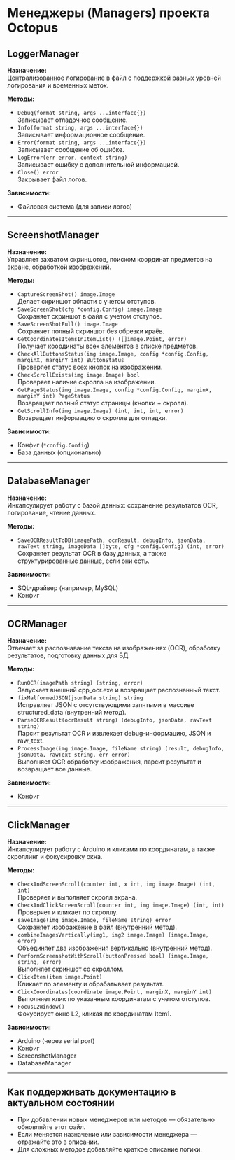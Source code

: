 # Менеджеры (Managers) проекта Octopus

## LoggerManager

**Назначение:**  
Централизованное логирование в файл с поддержкой разных уровней логирования и временных меток.

**Методы:**
- `Debug(format string, args ...interface{})`  
  Записывает отладочное сообщение.
- `Info(format string, args ...interface{})`  
  Записывает информационное сообщение.
- `Error(format string, args ...interface{})`  
  Записывает сообщение об ошибке.
- `LogError(err error, context string)`  
  Записывает ошибку с дополнительной информацией.
- `Close() error`  
  Закрывает файл логов.

**Зависимости:**
- Файловая система (для записи логов)

---

## ScreenshotManager

**Назначение:**  
Управляет захватом скриншотов, поиском координат предметов на экране, обработкой изображений.

**Методы:**
- `CaptureScreenShot() image.Image`  
  Делает скриншот области с учетом отступов.
- `SaveScreenShot(cfg *config.Config) image.Image`  
  Сохраняет скриншот в файл с учетом отступов.
- `SaveScreenShotFull() image.Image`  
  Сохраняет полный скриншот без обрезки краёв.
- `GetCoordinatesItemsInItemList() ([]image.Point, error)`  
  Получает координаты всех элементов в списке предметов.
- `CheckAllButtonsStatus(img image.Image, config *config.Config, marginX, marginY int) ButtonStatus`  
  Проверяет статус всех кнопок на изображении.
- `CheckScrollExists(img image.Image) bool`  
  Проверяет наличие скролла на изображении.
- `GetPageStatus(img image.Image, config *config.Config, marginX, marginY int) PageStatus`  
  Возвращает полный статус страницы (кнопки + скролл).
- `GetScrollInfo(img image.Image) (int, int, int, error)`  
  Возвращает информацию о скролле для отладки.

**Зависимости:**
- Конфиг (`*config.Config`)
- База данных (опционально)

---

## DatabaseManager

**Назначение:**  
Инкапсулирует работу с базой данных: сохранение результатов OCR, логирование, чтение данных.

**Методы:**
- `SaveOCRResultToDB(imagePath, ocrResult, debugInfo, jsonData, rawText string, imageData []byte, cfg *config.Config) (int, error)`  
  Сохраняет результат OCR в базу данных, а также структурированные данные, если они есть.

**Зависимости:**
- SQL-драйвер (например, MySQL)
- Конфиг

---

## OCRManager

**Назначение:**  
Отвечает за распознавание текста на изображениях (OCR), обработку результатов, подготовку данных для БД.

**Методы:**
- `RunOCR(imagePath string) (string, error)`  
  Запускает внешний cpp_ocr.exe и возвращает распознанный текст.
- `fixMalformedJSON(jsonData string) string`  
  Исправляет JSON с отсутствующими запятыми в массиве structured_data (внутренний метод).
- `ParseOCRResult(ocrResult string) (debugInfo, jsonData, rawText string)`  
  Парсит результат OCR и извлекает debug-информацию, JSON и raw_text.
- `ProcessImage(img image.Image, fileName string) (result, debugInfo, jsonData, rawText string, err error)`  
  Выполняет OCR обработку изображения, парсит результат и возвращает все данные.

**Зависимости:**
- Конфиг

---

## ClickManager

**Назначение:**  
Инкапсулирует работу с Arduino и кликами по координатам, а также скроллинг и фокусировку окна.

**Методы:**
- `CheckAndScreenScroll(counter int, x int, img image.Image) (int, int)`  
  Проверяет и выполняет скролл экрана.
- `CheckAndClickScreenScroll(counter int, img image.Image) (int, int)`  
  Проверяет и кликает по скроллу.
- `saveImage(img image.Image, fileName string) error`  
  Сохраняет изображение в файл (внутренний метод).
- `combineImagesVertically(img1, img2 image.Image) (image.Image, error)`  
  Объединяет два изображения вертикально (внутренний метод).
- `PerformScreenshotWithScroll(buttonPressed bool) (image.Image, string, error)`  
  Выполняет скриншот со скроллом.
- `ClickItem(item image.Point)`  
  Кликает по элементу и обрабатывает результат.
- `ClickCoordinates(coordinate image.Point, marginX, marginY int)`  
  Выполняет клик по указанным координатам с учетом отступов.
- `FocusL2Window()`  
  Фокусирует окно L2, кликая по координатам Item1.

**Зависимости:**
- Arduino (через serial port)
- Конфиг
- ScreenshotManager
- DatabaseManager

---

## Как поддерживать документацию в актуальном состоянии

- При добавлении новых менеджеров или методов — обязательно обновляйте этот файл.
- Если меняется назначение или зависимости менеджера — отражайте это в описании.
- Для сложных методов добавляйте краткое описание логики. 